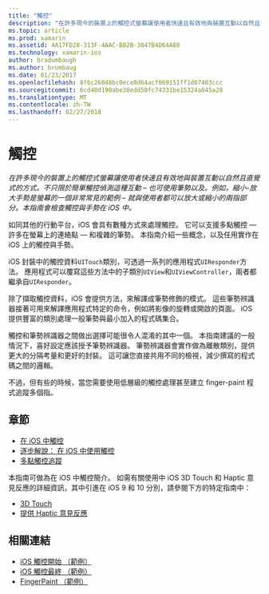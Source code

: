 ```yaml
---
title: "觸控"
description: "在許多現今的裝置上的觸控式螢幕讓使用者快速且有效地與裝置互動以自然且直覺式的方式。 不只限於簡單觸控偵測這種互動 – 也可使用筆勢以及。 例如，縮小-放大手勢是螢幕的一個非常常見的範例 – 就與使用者都可以放大或縮小的兩指部分。本指南會檢查觸控與手勢在 iOS 中。"
ms.topic: article
ms.prod: xamarin
ms.assetid: 4A17FD28-313F-4AAC-B82B-3847B4D64A88
ms.technology: xamarin-ios
author: bradumbaugh
ms.author: brumbaug
ms.date: 01/23/2017
ms.openlocfilehash: 8f6c26048bc0ece0d64acf069151ff1d67403ccc
ms.sourcegitcommit: 6cd40d190abe38edd50fc74331be15324a845a28
ms.translationtype: MT
ms.contentlocale: zh-TW
ms.lasthandoff: 02/27/2018
---
```

# <a name="touch"></a>觸控

_在許多現今的裝置上的觸控式螢幕讓使用者快速且有效地與裝置互動以自然且直覺式的方式。不只限於簡單觸控偵測這種互動 – 也可使用筆勢以及。例如，縮小-放大手勢是螢幕的一個非常常見的範例 – 就與使用者都可以放大或縮小的兩指部分。本指南會檢查觸控與手勢在 iOS 中。_


如同其他的行動平台，iOS 會具有數種方式來處理觸控。 它可以支援多點觸控 — 許多在螢幕上的連絡點 — 和複雜的筆勢。 本指南介紹一些概念，以及任用實作在 iOS 上的觸控與手勢。

iOS 封裝中的觸控資料`UITouch`類別，可透過一系列的應用程式`UIResponder`方法。 應用程式可以覆寫這些方法中的子類別`UIView`和`UIViewController`，兩者都繼承自`UIResponder`。

除了擷取觸控資料，iOS 會提供方法，來解譯成筆勢修飾的模式。 這些筆勢辨識器接著可用來解譯應用程式特定的命令，例如將影像的旋轉或開啟的頁面。 iOS 提供豐富的類別處理一般筆勢與最小加入的程式碼集合。

觸控和筆勢辨識器之間做出選擇可能很令人混淆的其中一個。 本指南建議的一般情況下，喜好設定應該授予筆勢辨識器。 筆勢辨識器會實作做為離散類別，提供更大的分隔考量和更好的封裝。 這可讓您直接共用不同的檢視，減少撰寫的程式碼之間的邏輯。

不過，但有些的時候，當您需要使用低層級的觸控處理甚至建立 finger-paint 程式追蹤多個指。

## <a name="sections"></a>章節

-  [在 iOS 中觸控](touch-in-ios.md)
-  [逐步解說： 在 iOS 中使用觸控](ios-touch-walkthrough.md)
-  [多點觸控追蹤](touch-tracking.md)

本指南可做為在 iOS 中觸控簡介。 如需有關使用中 iOS 3D Touch 和 Haptic 意見反應的詳細資訊，其中引進在 iOS 9 和 10 分別，請參閱下方的特定指南中：

* [3D Touch](~/ios/platform/3d-touch.md)
* [提供 Haptic 意見反應](~/ios/user-interface/ios-ui/haptic-feedback.md)



## <a name="related-links"></a>相關連結

- [iOS 觸控開始 （範例）](https://developer.xamarin.com/samples/monotouch/ApplicationFundamentals/Touch_start)
- [iOS 觸控最終 （範例）](https://developer.xamarin.com/samples/monotouch/ApplicationFundamentals/Touch_final)
- [FingerPaint （範例）](https://developer.xamarin.com/samples/monotouch/ApplicationFundamentals/FingerPaint)
